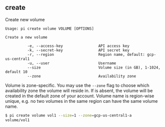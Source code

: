 create
------------------------------
Create new volume

    Usage: pi create volume VOLUME [OPTIONS]

    Create a new volume

              -e, --access-key                API access key
              -k, --secret-key                API secret key
              -r, --region                    Region name, default: gcp-us-central1
              -u, --user                      Username
              --size                          Volume size (in GB), 1-1024, default 10
              --zone                          Availability zone

Volume is zone-specific. You may use the `--zone` flag to choose which availability zone the volume will reside in. If is absent, the volume will be created in the default zone of your account. Volume name is region-wise unique, e.g. no two volumes in the same region can have the same volume name.

```sh
$ pi create volume vol1 --size=1 --zone=gcp-us-central1-a
volume/vol1
```
